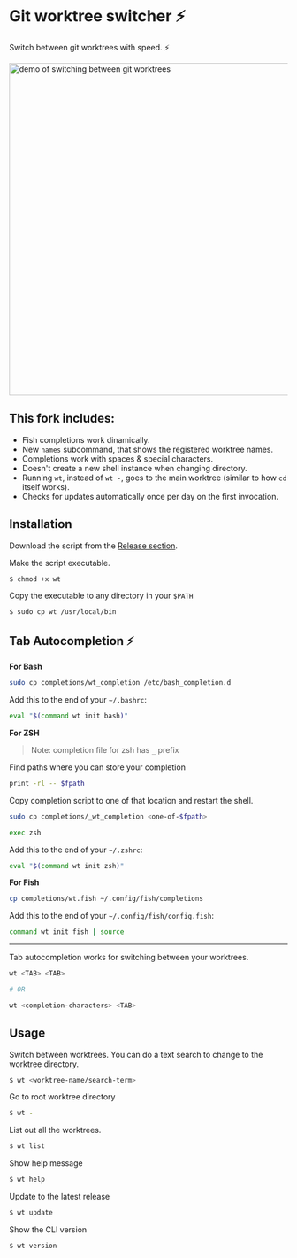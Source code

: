 # Git worktree switcher :zap:
Switch between git worktrees with speed. :zap:

<img src = "https://i.imgur.com/nPdneDT.gif" width="600" alt="demo of switching between git worktrees" />

## This fork includes:

- Fish completions work dinamically.
- New `names` subcommand, that shows the registered worktree names.
- Completions work with spaces & special characters.
- Doesn't create a new shell instance when changing directory.
- Running `wt`, instead of `wt -`, goes to the main worktree (similar to how `cd` itself works).
- Checks for updates automatically once per day on the first invocation.

## Installation
Download the script from the [Release section](https://github.com/mateusauler/git-worktree-switcher/releases).

Make the script executable.

```bash
$ chmod +x wt
```

Copy the executable to any directory in your `$PATH`

```bash
$ sudo cp wt /usr/local/bin
```

## Tab Autocompletion :zap:

**For Bash**
```bash
sudo cp completions/wt_completion /etc/bash_completion.d
```

Add this to the end of your `~/.bashrc`:
```bash
eval "$(command wt init bash)"
```

**For ZSH**
> Note: completion file for zsh has `_` prefix


Find paths where you can store your completion
```bash
print -rl -- $fpath
```

Copy completion script to one of that location and restart the shell.

```bash
sudo cp completions/_wt_completion <one-of-$fpath>

exec zsh
```

Add this to the end of your `~/.zshrc`:
```bash
eval "$(command wt init zsh)"
```

**For Fish**
```bash
cp completions/wt.fish ~/.config/fish/completions
```

Add this to the end of your `~/.config/fish/config.fish`:
```bash
command wt init fish | source
```

---
Tab autocompletion works for switching between your worktrees.
```bash
wt <TAB> <TAB>

# OR

wt <completion-characters> <TAB>
```

## Usage
Switch between worktrees.
You can do a text search to change to the worktree directory.

```bash
$ wt <worktree-name/search-term>
```

Go to root worktree directory

```bash
$ wt -
```

List out all the worktrees.

```bash
$ wt list
```

Show help message

```bash
$ wt help
```

Update to the latest release

```bash
$ wt update
```

Show the CLI version

```bash
$ wt version
```
